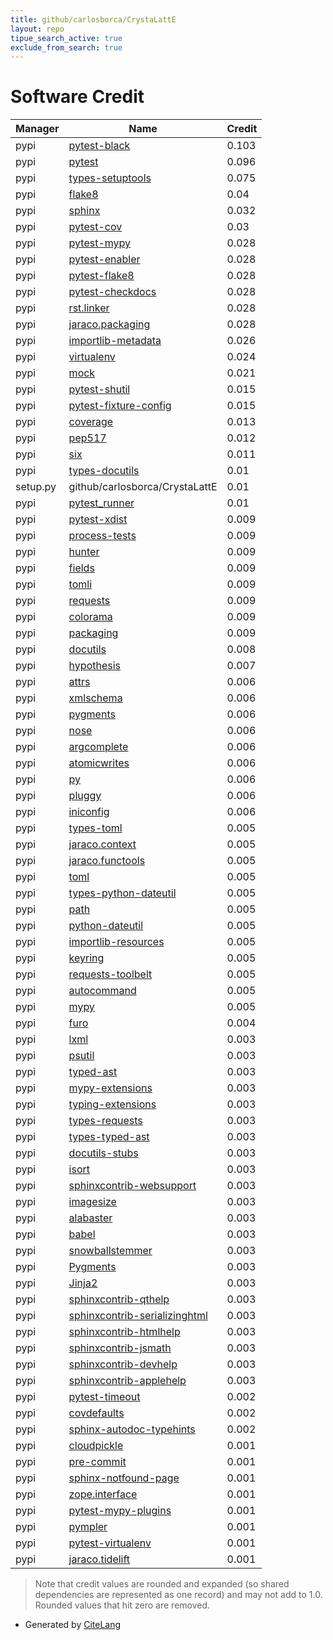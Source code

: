 ```yaml
---
title: github/carlosborca/CrystaLattE
layout: repo
tipue_search_active: true
exclude_from_search: true
---
```

# Software Credit

|Manager|Name|Credit|
|-------|----|------|
|pypi|[pytest-black](https://github.com/shopkeep/pytest-black)|0.103|
|pypi|[pytest](https://docs.pytest.org/en/latest/)|0.096|
|pypi|[types-setuptools](https://github.com/python/typeshed)|0.075|
|pypi|[flake8](https://pypi.org/project/flake8)|0.04|
|pypi|[sphinx](https://www.sphinx-doc.org/)|0.032|
|pypi|[pytest-cov](https://github.com/pytest-dev/pytest-cov)|0.03|
|pypi|[pytest-mypy](https://github.com/dbader/pytest-mypy)|0.028|
|pypi|[pytest-enabler](https://github.com/jaraco/pytest-enabler)|0.028|
|pypi|[pytest-flake8](https://github.com/tholo/pytest-flake8)|0.028|
|pypi|[pytest-checkdocs](https://github.com/jaraco/pytest-checkdocs)|0.028|
|pypi|[rst.linker](https://github.com/jaraco/rst.linker)|0.028|
|pypi|[jaraco.packaging](https://github.com/jaraco/jaraco.packaging)|0.028|
|pypi|[importlib-metadata](https://pypi.org/project/importlib-metadata)|0.026|
|pypi|[virtualenv](https://virtualenv.pypa.io/)|0.024|
|pypi|[mock](http://mock.readthedocs.org/en/latest/)|0.021|
|pypi|[pytest-shutil](https://pypi.org/project/pytest-shutil)|0.015|
|pypi|[pytest-fixture-config](https://pypi.org/project/pytest-fixture-config)|0.015|
|pypi|[coverage](https://pypi.org/project/coverage)|0.013|
|pypi|[pep517](https://pypi.org/project/pep517)|0.012|
|pypi|[six](https://pypi.org/project/six)|0.011|
|pypi|[types-docutils](https://pypi.org/project/types-docutils)|0.01|
|setup.py|github/carlosborca/CrystaLattE|0.01|
|pypi|[pytest_runner](https://github.com/pytest-dev/pytest-runner/)|0.01|
|pypi|[pytest-xdist](https://pypi.org/project/pytest-xdist)|0.009|
|pypi|[process-tests](https://pypi.org/project/process-tests)|0.009|
|pypi|[hunter](https://pypi.org/project/hunter)|0.009|
|pypi|[fields](https://pypi.org/project/fields)|0.009|
|pypi|[tomli](https://pypi.org/project/tomli)|0.009|
|pypi|[requests](https://pypi.org/project/requests)|0.009|
|pypi|[colorama](https://pypi.org/project/colorama)|0.009|
|pypi|[packaging](https://pypi.org/project/packaging)|0.009|
|pypi|[docutils](https://pypi.org/project/docutils)|0.008|
|pypi|[hypothesis](https://pypi.org/project/hypothesis)|0.007|
|pypi|[attrs](https://www.attrs.org/)|0.006|
|pypi|[xmlschema](https://pypi.org/project/xmlschema)|0.006|
|pypi|[pygments](https://pypi.org/project/pygments)|0.006|
|pypi|[nose](https://pypi.org/project/nose)|0.006|
|pypi|[argcomplete](https://pypi.org/project/argcomplete)|0.006|
|pypi|[atomicwrites](https://pypi.org/project/atomicwrites)|0.006|
|pypi|[py](https://pypi.org/project/py)|0.006|
|pypi|[pluggy](https://pypi.org/project/pluggy)|0.006|
|pypi|[iniconfig](https://pypi.org/project/iniconfig)|0.006|
|pypi|[types-toml](https://pypi.org/project/types-toml)|0.005|
|pypi|[jaraco.context](https://pypi.org/project/jaraco.context)|0.005|
|pypi|[jaraco.functools](https://pypi.org/project/jaraco.functools)|0.005|
|pypi|[toml](https://pypi.org/project/toml)|0.005|
|pypi|[types-python-dateutil](https://pypi.org/project/types-python-dateutil)|0.005|
|pypi|[path](https://pypi.org/project/path)|0.005|
|pypi|[python-dateutil](https://pypi.org/project/python-dateutil)|0.005|
|pypi|[importlib-resources](https://pypi.org/project/importlib-resources)|0.005|
|pypi|[keyring](https://pypi.org/project/keyring)|0.005|
|pypi|[requests-toolbelt](https://pypi.org/project/requests-toolbelt)|0.005|
|pypi|[autocommand](https://pypi.org/project/autocommand)|0.005|
|pypi|[mypy](http://www.mypy-lang.org/)|0.005|
|pypi|[furo](https://pypi.org/project/furo)|0.004|
|pypi|[lxml](https://pypi.org/project/lxml)|0.003|
|pypi|[psutil](https://pypi.org/project/psutil)|0.003|
|pypi|[typed-ast](https://pypi.org/project/typed-ast)|0.003|
|pypi|[mypy-extensions](https://pypi.org/project/mypy-extensions)|0.003|
|pypi|[typing-extensions](https://pypi.org/project/typing-extensions)|0.003|
|pypi|[types-requests](https://pypi.org/project/types-requests)|0.003|
|pypi|[types-typed-ast](https://pypi.org/project/types-typed-ast)|0.003|
|pypi|[docutils-stubs](https://pypi.org/project/docutils-stubs)|0.003|
|pypi|[isort](https://pypi.org/project/isort)|0.003|
|pypi|[sphinxcontrib-websupport](https://pypi.org/project/sphinxcontrib-websupport)|0.003|
|pypi|[imagesize](https://pypi.org/project/imagesize)|0.003|
|pypi|[alabaster](https://pypi.org/project/alabaster)|0.003|
|pypi|[babel](https://pypi.org/project/babel)|0.003|
|pypi|[snowballstemmer](https://pypi.org/project/snowballstemmer)|0.003|
|pypi|[Pygments](https://pypi.org/project/Pygments)|0.003|
|pypi|[Jinja2](https://pypi.org/project/Jinja2)|0.003|
|pypi|[sphinxcontrib-qthelp](https://pypi.org/project/sphinxcontrib-qthelp)|0.003|
|pypi|[sphinxcontrib-serializinghtml](https://pypi.org/project/sphinxcontrib-serializinghtml)|0.003|
|pypi|[sphinxcontrib-htmlhelp](https://pypi.org/project/sphinxcontrib-htmlhelp)|0.003|
|pypi|[sphinxcontrib-jsmath](https://pypi.org/project/sphinxcontrib-jsmath)|0.003|
|pypi|[sphinxcontrib-devhelp](https://pypi.org/project/sphinxcontrib-devhelp)|0.003|
|pypi|[sphinxcontrib-applehelp](https://pypi.org/project/sphinxcontrib-applehelp)|0.003|
|pypi|[pytest-timeout](https://pypi.org/project/pytest-timeout)|0.002|
|pypi|[covdefaults](https://pypi.org/project/covdefaults)|0.002|
|pypi|[sphinx-autodoc-typehints](https://pypi.org/project/sphinx-autodoc-typehints)|0.002|
|pypi|[cloudpickle](https://pypi.org/project/cloudpickle)|0.001|
|pypi|[pre-commit](https://pypi.org/project/pre-commit)|0.001|
|pypi|[sphinx-notfound-page](https://pypi.org/project/sphinx-notfound-page)|0.001|
|pypi|[zope.interface](https://pypi.org/project/zope.interface)|0.001|
|pypi|[pytest-mypy-plugins](https://pypi.org/project/pytest-mypy-plugins)|0.001|
|pypi|[pympler](https://pypi.org/project/pympler)|0.001|
|pypi|[pytest-virtualenv](https://github.com/manahl/pytest-plugins)|0.001|
|pypi|[jaraco.tidelift](https://github.com/jaraco/jaraco.tidelift)|0.001|


> Note that credit values are rounded and expanded (so shared dependencies are represented as one record) and may not add to 1.0. Rounded values that hit zero are removed.


- Generated by [CiteLang](https://github.com/vsoch/citelang)
